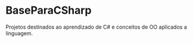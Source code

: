 # BaseParaCSharp

Projetos destinados ao aprendizado de C# e conceitos de OO aplicados a linguagem.
